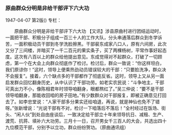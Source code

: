 ### 原曲群众分明是非给干部评下六大功

1947-04-07
第2版()
专栏：

　　原曲群众分明是非给干部评下六大功
    【又讯】涉县原曲村进行团结运动时，一面把干部、积极分子组成一百三十人的工作大队，分头串通落后群众到冬学诉苦，一面积极动员干部到冬学洗脸擦黑。干部裴东成家八口人，原有六间房，此次又分了三间楼，并暗买了一千二百元的果实条子，买了两棵杨树，平常作事好起态度。这次有八百以上的群众给他提出意见。东成觉得对不起群众，打破了一切顾虑，第一个在大会上向群众彻底作了检讨。检讨后，群众一致说：“你这样坦白，我们原谅你！”这时，领导上便乘热劲动员错误较大的干部：“只要脸洗净，群众决不会报复”。接着，六个缺点多的干部都作了彻底反省。这时，领导上又从另一面启发群众回忆翻身历史，从中认识了干部功劳。如老实农民说：“斗争地主，干部可真出力不小，像陈相君年时领导咱翻身，眼都熬红了。”吴三仲说：“要不是干部领导咱翻身，那能收回咱的房子田地。”有少数群众对干部报复，即被正确意见打回去了。如李忠堂说：“人家干部多分果实还给咱退，再说，就是神仙也免不了错呀。”张新增说：“光说干部有不对，检讨一下咱落后不落后！”全村经过在饭场、街头、“闲人伙”到处自由座谈后，一致决定给干部立十年来领导抗日、减租、生产、渡荒、抗蒋、填补六大功劳。三月十一日，召开男女千三百人的大会，共选出四十九位模范干部，分别予以立功，群众纷纷贺功。（原曲通讯组）
